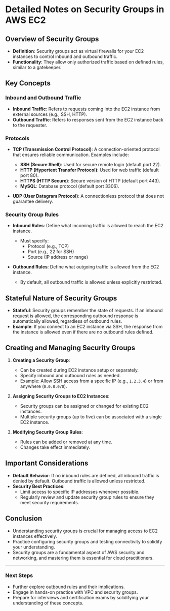 # Detailed Notes on Security Groups in AWS EC2

## Overview of Security Groups
- **Definition**: Security groups act as virtual firewalls for your EC2 instances to control inbound and outbound traffic.
- **Functionality**: They allow only authorized traffic based on defined rules, similar to a gatekeeper.

## Key Concepts
### Inbound and Outbound Traffic
- **Inbound Traffic**: Refers to requests coming into the EC2 instance from external sources (e.g., SSH, HTTP).
- **Outbound Traffic**: Refers to responses sent from the EC2 instance back to the requester.

### Protocols
- **TCP (Transmission Control Protocol)**: A connection-oriented protocol that ensures reliable communication. Examples include:
  - **SSH (Secure Shell)**: Used for secure remote login (default port 22).
  - **HTTP (Hypertext Transfer Protocol)**: Used for web traffic (default port 80).
  - **HTTPS (HTTP Secure)**: Secure version of HTTP (default port 443).
  - **MySQL**: Database protocol (default port 3306).
  
- **UDP (User  Datagram Protocol)**: A connectionless protocol that does not guarantee delivery.

### Security Group Rules
- **Inbound Rules**: Define what incoming traffic is allowed to reach the EC2 instance.
  - Must specify:
    - Protocol (e.g., TCP)
    - Port (e.g., 22 for SSH)
    - Source (IP address or range)
  
- **Outbound Rules**: Define what outgoing traffic is allowed from the EC2 instance.
  - By default, all outbound traffic is allowed unless explicitly restricted.

## Stateful Nature of Security Groups
- **Stateful**: Security groups remember the state of requests. If an inbound request is allowed, the corresponding outbound response is automatically allowed, regardless of outbound rules.
- **Example**: If you connect to an EC2 instance via SSH, the response from the instance is allowed even if there are no outbound rules defined.

## Creating and Managing Security Groups
1. **Creating a Security Group**:
   - Can be created during EC2 instance setup or separately.
   - Specify inbound and outbound rules as needed.
   - Example: Allow SSH access from a specific IP (e.g., `1.2.3.4`) or from anywhere (`0.0.0.0/0`).

2. **Assigning Security Groups to EC2 Instances**:
   - Security groups can be assigned or changed for existing EC2 instances.
   - Multiple security groups (up to five) can be associated with a single EC2 instance.

3. **Modifying Security Group Rules**:
   - Rules can be added or removed at any time.
   - Changes take effect immediately.

## Important Considerations
- **Default Behavior**: If no inbound rules are defined, all inbound traffic is denied by default. Outbound traffic is allowed unless restricted.
- **Security Best Practices**: 
  - Limit access to specific IP addresses whenever possible.
  - Regularly review and update security group rules to ensure they meet security requirements.

## Conclusion
- Understanding security groups is crucial for managing access to EC2 instances effectively.
- Practice configuring security groups and testing connectivity to solidify your understanding.
- Security groups are a fundamental aspect of AWS security and networking, and mastering them is essential for cloud practitioners.

---

### Next Steps
- Further explore outbound rules and their implications.
- Engage in hands-on practice with VPC and security groups.
- Prepare for interviews and certification exams by solidifying your understanding of these concepts.
